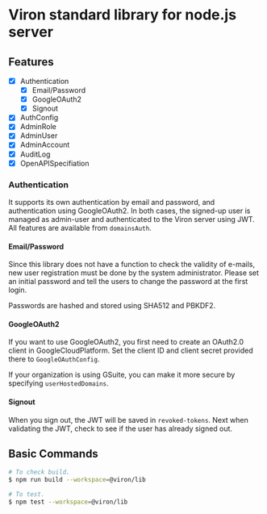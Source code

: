 # Viron standard library for node.js server

## Features

- [x] Authentication
  - [x] Email/Password
  - [x] GoogleOAuth2
  - [x] Signout
- [x] AuthConfig
- [x] AdminRole
- [x] AdminUser
- [x] AdminAccount
- [x] AuditLog
- [x] OpenAPISpecifiation

### Authentication

It supports its own authentication by email and password, and authentication using GoogleOAuth2.
In both cases, the signed-up user is managed as admin-user and authenticated to the Viron server using JWT.
All features are available from `domainsAuth`.

#### Email/Password

Since this library does not have a function to check the validity of e-mails, new user registration must be done by the system administrator.
Please set an initial password and tell the users to change the password at the first login.

Passwords are hashed and stored using SHA512 and PBKDF2.

#### GoogleOAuth2

If you want to use GoogleOAuth2, you first need to create an OAuth2.0 client in GoogleCloudPlatform.
Set the client ID and client secret provided there to `GoogleOAuthConfig`.

If your organization is using GSuite, you can make it more secure by specifying `userHostedDomains`.

#### Signout

When you sign out, the JWT will be saved in `revoked-tokens`.
Next when validating the JWT, check to see if the user has already signed out.

## Basic Commands

```sh
# To check build.
$ npm run build --workspace=@viron/lib

# To test.
$ npm test --workspace=@viron/lib
```
